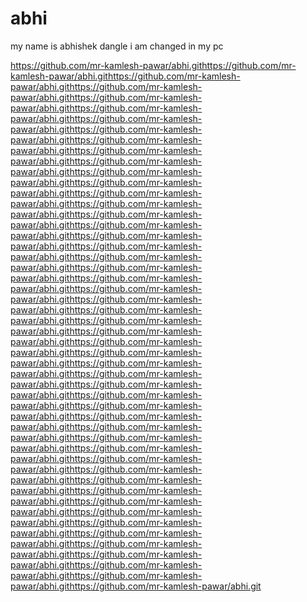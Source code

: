 # abhi
my name is abhishek dangle i am changed in my pc

https://github.com/mr-kamlesh-pawar/abhi.githttps://github.com/mr-kamlesh-pawar/abhi.githttps://github.com/mr-kamlesh-pawar/abhi.githttps://github.com/mr-kamlesh-pawar/abhi.githttps://github.com/mr-kamlesh-pawar/abhi.githttps://github.com/mr-kamlesh-pawar/abhi.githttps://github.com/mr-kamlesh-pawar/abhi.githttps://github.com/mr-kamlesh-pawar/abhi.githttps://github.com/mr-kamlesh-pawar/abhi.githttps://github.com/mr-kamlesh-pawar/abhi.githttps://github.com/mr-kamlesh-pawar/abhi.githttps://github.com/mr-kamlesh-pawar/abhi.githttps://github.com/mr-kamlesh-pawar/abhi.githttps://github.com/mr-kamlesh-pawar/abhi.githttps://github.com/mr-kamlesh-pawar/abhi.githttps://github.com/mr-kamlesh-pawar/abhi.githttps://github.com/mr-kamlesh-pawar/abhi.githttps://github.com/mr-kamlesh-pawar/abhi.githttps://github.com/mr-kamlesh-pawar/abhi.githttps://github.com/mr-kamlesh-pawar/abhi.githttps://github.com/mr-kamlesh-pawar/abhi.githttps://github.com/mr-kamlesh-pawar/abhi.githttps://github.com/mr-kamlesh-pawar/abhi.githttps://github.com/mr-kamlesh-pawar/abhi.githttps://github.com/mr-kamlesh-pawar/abhi.githttps://github.com/mr-kamlesh-pawar/abhi.githttps://github.com/mr-kamlesh-pawar/abhi.githttps://github.com/mr-kamlesh-pawar/abhi.githttps://github.com/mr-kamlesh-pawar/abhi.githttps://github.com/mr-kamlesh-pawar/abhi.githttps://github.com/mr-kamlesh-pawar/abhi.githttps://github.com/mr-kamlesh-pawar/abhi.githttps://github.com/mr-kamlesh-pawar/abhi.githttps://github.com/mr-kamlesh-pawar/abhi.githttps://github.com/mr-kamlesh-pawar/abhi.githttps://github.com/mr-kamlesh-pawar/abhi.githttps://github.com/mr-kamlesh-pawar/abhi.githttps://github.com/mr-kamlesh-pawar/abhi.githttps://github.com/mr-kamlesh-pawar/abhi.githttps://github.com/mr-kamlesh-pawar/abhi.githttps://github.com/mr-kamlesh-pawar/abhi.githttps://github.com/mr-kamlesh-pawar/abhi.githttps://github.com/mr-kamlesh-pawar/abhi.githttps://github.com/mr-kamlesh-pawar/abhi.githttps://github.com/mr-kamlesh-pawar/abhi.githttps://github.com/mr-kamlesh-pawar/abhi.githttps://github.com/mr-kamlesh-pawar/abhi.githttps://github.com/mr-kamlesh-pawar/abhi.githttps://github.com/mr-kamlesh-pawar/abhi.githttps://github.com/mr-kamlesh-pawar/abhi.githttps://github.com/mr-kamlesh-pawar/abhi.git
